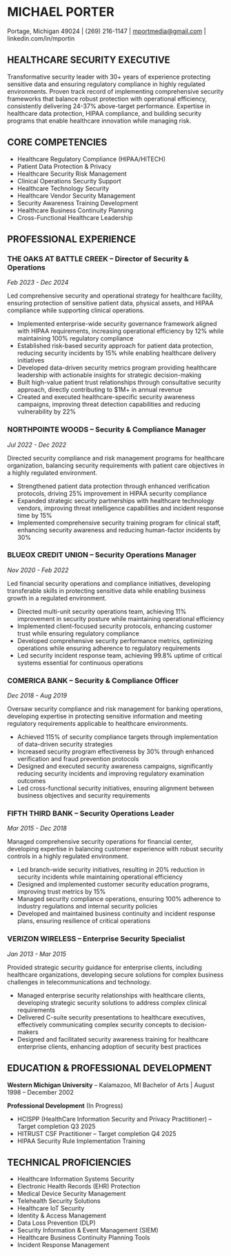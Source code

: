 # MICHAEL PORTER
Portage, Michigan 49024 | (269) 216-1147 | mportmedia@gmail.com | linkedin.com/in/mportin

## HEALTHCARE SECURITY EXECUTIVE
Transformative security leader with 30+ years of experience protecting sensitive data and ensuring regulatory compliance in highly regulated environments. Proven track record of implementing comprehensive security frameworks that balance robust protection with operational efficiency, consistently delivering 24-37% above-target performance. Expertise in healthcare data protection, HIPAA compliance, and building security programs that enable healthcare innovation while managing risk.

## CORE COMPETENCIES
- Healthcare Regulatory Compliance (HIPAA/HITECH)
- Patient Data Protection & Privacy
- Healthcare Security Risk Management
- Clinical Operations Security Support
- Healthcare Technology Security
- Healthcare Vendor Security Management
- Security Awareness Training Development
- Healthcare Business Continuity Planning
- Cross-Functional Healthcare Leadership

## PROFESSIONAL EXPERIENCE

### THE OAKS AT BATTLE CREEK – Director of Security & Operations
*Feb 2023 - Dec 2024*

Led comprehensive security and operational strategy for healthcare facility, ensuring protection of sensitive patient data, physical assets, and HIPAA compliance while supporting clinical operations.

- Implemented enterprise-wide security governance framework aligned with HIPAA requirements, increasing operational efficiency by 12% while maintaining 100% regulatory compliance
- Established risk-based security approach for patient data protection, reducing security incidents by 15% while enabling healthcare delivery initiatives
- Developed data-driven security metrics program providing healthcare leadership with actionable insights for strategic decision-making
- Built high-value patient trust relationships through consultative security approach, directly contributing to $1M+ in annual revenue
- Created and executed healthcare-specific security awareness campaigns, improving threat detection capabilities and reducing vulnerability by 22%

### NORTHPOINTE WOODS – Security & Compliance Manager
*Jul 2022 - Dec 2022*

Directed security compliance and risk management programs for healthcare organization, balancing security requirements with patient care objectives in a highly regulated environment.

- Strengthened patient data protection through enhanced verification protocols, driving 25% improvement in HIPAA security compliance
- Expanded strategic security partnerships with healthcare technology vendors, improving threat intelligence capabilities and incident response time by 15%
- Implemented comprehensive security training program for clinical staff, enhancing security awareness and reducing human-factor incidents by 30%

### BLUEOX CREDIT UNION – Security Operations Manager
*Nov 2020 - Feb 2022*

Led financial security operations and compliance initiatives, developing transferable skills in protecting sensitive data while enabling business growth in a regulated environment.

- Directed multi-unit security operations team, achieving 11% improvement in security posture while maintaining operational efficiency
- Implemented client-focused security protocols, enhancing customer trust while ensuring regulatory compliance
- Developed comprehensive security performance metrics, optimizing operations while ensuring adherence to regulatory requirements
- Led security incident response team, achieving 99.8% uptime of critical systems essential for continuous operations

### COMERICA BANK – Security & Compliance Officer
*Dec 2018 - Aug 2019*

Oversaw security compliance and risk management for banking operations, developing expertise in protecting sensitive information and meeting regulatory requirements applicable to healthcare environments.

- Achieved 115% of security compliance targets through implementation of data-driven security strategies
- Increased security program effectiveness by 30% through enhanced verification and fraud prevention protocols
- Designed and executed security awareness campaigns, significantly reducing security incidents and improving regulatory examination outcomes
- Led cross-functional security initiatives, ensuring alignment between business objectives and security requirements

### FIFTH THIRD BANK – Security Operations Leader
*Mar 2015 - Dec 2018*

Managed comprehensive security operations for financial center, developing expertise in balancing customer experience with robust security controls in a highly regulated environment.

- Led branch-wide security initiatives, resulting in 20% reduction in security incidents while maintaining operational efficiency
- Designed and implemented customer security education programs, improving trust metrics by 15%
- Managed security compliance operations, ensuring 100% adherence to industry regulations and internal security policies
- Developed and maintained business continuity and incident response plans, ensuring resilience of critical operations

### VERIZON WIRELESS – Enterprise Security Specialist
*Jan 2013 - Mar 2015*

Provided strategic security guidance for enterprise clients, including healthcare organizations, developing secure solutions for complex business challenges in telecommunications and technology.

- Managed enterprise security relationships with healthcare clients, developing strategic security solutions to address complex clinical requirements
- Delivered C-suite security presentations to healthcare executives, effectively communicating complex security concepts to decision-makers
- Designed and facilitated security awareness training for healthcare enterprise clients, enhancing adoption of security best practices

## EDUCATION & PROFESSIONAL DEVELOPMENT

**Western Michigan University** – Kalamazoo, MI
Bachelor of Arts | August 1998 – December 2002

**Professional Development** (In Progress)
- HCISPP (HealthCare Information Security and Privacy Practitioner) – Target completion Q3 2025
- HITRUST CSF Practitioner – Target completion Q4 2025
- HIPAA Security Rule Implementation Training

## TECHNICAL PROFICIENCIES
- Healthcare Information Systems Security
- Electronic Health Records (EHR) Protection
- Medical Device Security Management
- Telehealth Security Solutions
- Healthcare IoT Security
- Identity & Access Management
- Data Loss Prevention (DLP)
- Security Information & Event Management (SIEM)
- Healthcare Business Continuity Planning Tools
- Incident Response Management
